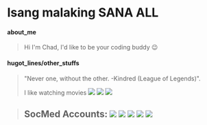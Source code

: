 # Isang malaking SANA ALL
#### about_me
>  Hi I'm Chad, I'd like to be your coding buddy :wink:
> 
#### hugot_lines/other_stuffs
> 
> "Never one, without the other. -Kindred (League of Legends)".
>
> I like watching movies 
>  <a href="https://www.facebook.com/media/set/?set=a.1602765883227620" rel="nofollow"><img src="https://img.shields.io/badge/MOVIE-%231-Black"></a>
> <a href="https://www.facebook.com/media/set/?set=a.1602766206560921" rel="nofollow"><img src="https://img.shields.io/badge/MOVIE-%232-Black"></a>
> <a href="https://www.facebook.com/media/set/?set=a.1987433514760853" rel="nofollow"><img src="https://img.shields.io/badge/MOVIE-%233-Black"></a>


> ## SocMed Accounts: <a href="mailto:johnrichard.palmos@wvsu.edu.ph" rel="nofollow"><img src="https://img.shields.io/badge/Gmail-D14836?style=for-the-badge&logo=gmail&logoColor=white"></a> <a href="https://www.messenger.com/t/100072222750802" rel="nofollow"><img src="https://img.shields.io/badge/Messenger-00B2FF?style=for-the-badge&logo=messenger&logoColor=white"></a> <a href="https://www.facebook.com/JohnRichardBPalmos/" rel="nofollow"><img src="	https://img.shields.io/badge/Facebook-1877F2?style=for-the-badge&logo=facebook&logoColor=white"></a> <a href="https://www.instagram.com/chadkunsenpai/" rel="nofollow"><img src="https://img.shields.io/badge/Instagram-E4405F?style=for-the-badge&logo=instagram&logoColor=white"></a> <a href="https://www.youtube.com/channel/UCepfSqE2r29hgX1rPSnbk1A" rel="nofollow"><img src="https://img.shields.io/badge/Youtube-FF0000?style=for-the-badge&logo=youtube&logoColor=white"></a>
